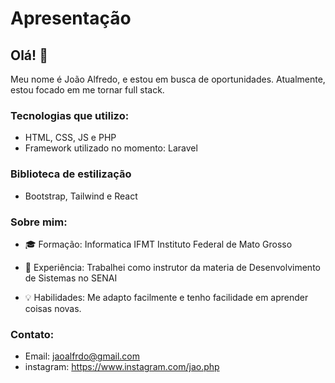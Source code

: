 # Apresentação

## Olá! 👋

Meu nome é João Alfredo, e estou em busca de oportunidades. Atualmente, estou focado em me tornar full stack.


### Tecnologias que utilizo:

- HTML, CSS, JS e PHP
- Framework utilizado no momento: Laravel

### Biblioteca de estilização 
- Bootstrap, Tailwind e React

### Sobre mim:

- 🎓 Formação: Informatica IFMT Instituto Federal de Mato Grosso

- 💼 Experiência: Trabalhei como instrutor da materia de Desenvolvimento de Sistemas no SENAI

- 💡 Habilidades: Me adapto facilmente e tenho facilidade em aprender coisas novas.

### Contato:

- Email: jaoalfrdo@gmail.com
- instagram: https://www.instagram.com/jao.php
  

